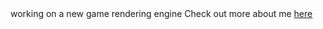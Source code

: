 <html>
working on a new game rendering engine 
Check out more about me <a href="https://drspineci.github.io/cv.spineci-PDL.txt" > here</a>
  </html>
